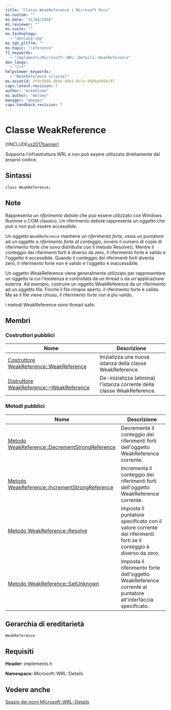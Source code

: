```yaml
---
title: "Classe WeakReference | Microsoft Docs"
ms.custom: ""
ms.date: "11/04/2016"
ms.reviewer: ""
ms.suite: ""
ms.technology: 
  - "devlang-cpp"
ms.tgt_pltfrm: ""
ms.topic: "reference"
f1_keywords: 
  - "implements/Microsoft::WRL::Details::WeakReference"
dev_langs: 
  - "C++"
helpviewer_keywords: 
  - "WeakReference (classe)"
ms.assetid: 3f4c956b-dbbd-49b1-8cfa-9509a9956c97
caps.latest.revision: 7
author: "mikeblome"
ms.author: "mblome"
manager: "ghogen"
caps.handback.revision: 7
---
```

# Classe WeakReference
[!INCLUDE[vs2017banner](../assembler/inline/includes/vs2017banner.md)]

Supporta l'infrastruttura WRL e non può essere utilizzata direttamente dal proprio codice.  
  
## Sintassi  
  
```  
class WeakReference;  
```  
  
## Note  
 Rappresenta un *riferimento debole* che può essere utilizzato con Windows Runtime o COM classico.  Un riferimento debole rappresenta un oggetto che può o non può essere accessibile.  
  
 Un oggetto `WeakReference` mantiene un *riferimento forte*, ossia un puntatore ad un oggetto e *riferimento forte al conteggio*, ovvero il numero di copie di riferimento forte che sono distribuite con il metodo Resolve\(\).  Mentre il conteggio dei riferimenti forti è diverso da zero, il riferimento forte è valido e l'oggetto è accessibile.  Quando il conteggio dei riferimenti forti diventa zero, il riferimento forte non è valido e l'oggetto è inaccessibile.  
  
 Un oggetto WeakReference viene generalmente utilizzato per rappresentare un oggetto la cui l'esistenza è controllata da un thread o da un'applicazione esterna.  Ad esempio, costruire un oggetto WeakReference da un riferimento ad un oggetto file.  Finchè il file rimane aperto, il riferimento forte è valido.  Ma se il file viene chiuso, il riferimento forte non è più valido.  
  
 i metodi WeakReference sono thread\-safe.  
  
## Membri  
  
### Costruttori pubblici  
  
|Nome|Descrizione|  
|----------|-----------------|  
|[Costruttore WeakReference::WeakReference](../windows/weakreference-weakreference-constructor.md)|Inizializza una nuova istanza della classe WeakReference.|  
|[Distruttore WeakReference::~WeakReference](../windows/weakreference-tilde-weakreference-destructor.md)|De\-inizializza \(elimina\) l'istanza corrente della classe WeakReference.|  
  
### Metodi pubblici  
  
|Nome|Descrizione|  
|----------|-----------------|  
|[Metodo WeakReference::DecrementStrongReference](../windows/weakreference-decrementstrongreference-method.md)|Decremente il conteggio dei riferimenti forti dell'oggetto WeakReference corrente.|  
|[Metodo WeakReference::IncrementStrongReference](../windows/weakreference-incrementstrongreference-method.md)|Incrementa il conteggio dei riferimenti forti dell'oggetto WeakReference corrente.|  
|[Metodo WeakReference::Resolve](../windows/weakreference-resolve-method.md)|Imposta il puntatore specificato con il valore corrente dei riferimenti forti se il conteggio è diverso da zero.|  
|[Metodo WeakReference::SetUnknown](../windows/weakreference-setunknown-method.md)|Imposta il riferimento forte dell'oggetto WeakReference corrente al puntatore all'interfaccia specificato.|  
  
## Gerarchia di ereditarietà  
 `WeakReference`  
  
## Requisiti  
 **Header:** implements.h  
  
 **Namespace:** Microsoft::WRL::Details  
  
## Vedere anche  
 [Spazio dei nomi Microsoft::WRL::Details](../windows/microsoft-wrl-details-namespace.md)